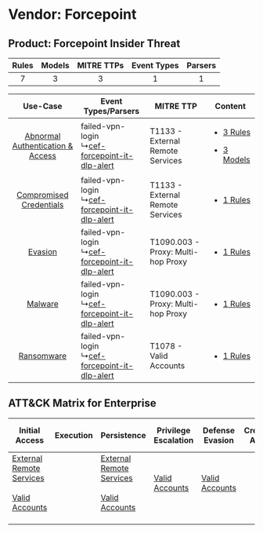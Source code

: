 Vendor: Forcepoint
==================
Product: Forcepoint Insider Threat
----------------------------------
| Rules | Models | MITRE TTPs | Event Types | Parsers |
|:-----:|:------:|:----------:|:-----------:|:-------:|
|   7   |   3    |     3      |      1      |    1    |

|    Use-Case    | Event Types/Parsers    | MITRE TTP    | Content    |
|:----:| ---- | ---- | ---- |
| [Abnormal Authentication & Access](../../../UseCases/uc_abnormal_authentication_&_access.md) |  failed-vpn-login<br> ↳[cef-forcepoint-it-dlp-alert](Ps/pC_cefforcepointitdlpalert.md)<br> | T1133 - External Remote Services<br>   | [<ul><li>3 Rules</li></ul><ul><li>3 Models</li></ul>](RM/r_m_forcepoint_forcepoint_insider_threat_Abnormal_Authentication_&_Access.md) |
|          [Compromised Credentials](../../../UseCases/uc_compromised_credentials.md)          |  failed-vpn-login<br> ↳[cef-forcepoint-it-dlp-alert](Ps/pC_cefforcepointitdlpalert.md)<br> | T1133 - External Remote Services<br>   | [<ul><li>1 Rules</li></ul>](RM/r_m_forcepoint_forcepoint_insider_threat_Compromised_Credentials.md)    |
|    [Evasion](../../../UseCases/uc_evasion.md)    |  failed-vpn-login<br> ↳[cef-forcepoint-it-dlp-alert](Ps/pC_cefforcepointitdlpalert.md)<br> | T1090.003 - Proxy: Multi-hop Proxy<br> | [<ul><li>1 Rules</li></ul>](RM/r_m_forcepoint_forcepoint_insider_threat_Evasion.md)    |
|    [Malware](../../../UseCases/uc_malware.md)    |  failed-vpn-login<br> ↳[cef-forcepoint-it-dlp-alert](Ps/pC_cefforcepointitdlpalert.md)<br> | T1090.003 - Proxy: Multi-hop Proxy<br> | [<ul><li>1 Rules</li></ul>](RM/r_m_forcepoint_forcepoint_insider_threat_Malware.md)    |
|    [Ransomware](../../../UseCases/uc_ransomware.md)    |  failed-vpn-login<br> ↳[cef-forcepoint-it-dlp-alert](Ps/pC_cefforcepointitdlpalert.md)<br> | T1078 - Valid Accounts<br>    | [<ul><li>1 Rules</li></ul>](RM/r_m_forcepoint_forcepoint_insider_threat_Ransomware.md)    |

ATT&CK Matrix for Enterprise
----------------------------
| Initial Access                                                                                                                                   | Execution | Persistence                                                                                                                                      | Privilege Escalation                                                | Defense Evasion                                                     | Credential Access | Discovery | Lateral Movement | Collection | Command and Control                                                                                                                       | Exfiltration | Impact |
| ------------------------------------------------------------------------------------------------------------------------------------------------ | --------- | ------------------------------------------------------------------------------------------------------------------------------------------------ | ------------------------------------------------------------------- | ------------------------------------------------------------------- | ----------------- | --------- | ---------------- | ---------- | ----------------------------------------------------------------------------------------------------------------------------------------- | ------------ | ------ |
| [External Remote Services](https://attack.mitre.org/techniques/T1133)<br><br>[Valid Accounts](https://attack.mitre.org/techniques/T1078)<br><br> |           | [External Remote Services](https://attack.mitre.org/techniques/T1133)<br><br>[Valid Accounts](https://attack.mitre.org/techniques/T1078)<br><br> | [Valid Accounts](https://attack.mitre.org/techniques/T1078)<br><br> | [Valid Accounts](https://attack.mitre.org/techniques/T1078)<br><br> |                   |           |                  |            | [Proxy: Multi-hop Proxy](https://attack.mitre.org/techniques/T1090/003)<br><br>[Proxy](https://attack.mitre.org/techniques/T1090)<br><br> |              |        |